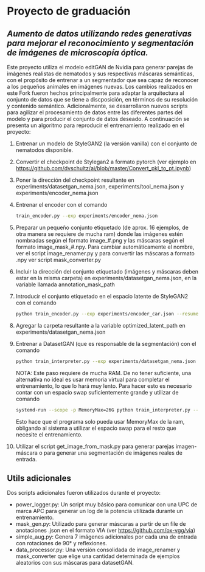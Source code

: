 # Proyecto de graduación
## _Aumento de datos utilizando redes generativas para mejorar el reconocimiento y segmentación de imágenes de microscopía óptica._

Este proyecto utiliza el modelo editGAN de Nvidia para generar parejas de imágenes realistas de nematodos y sus respectivas máscaras semánticas, con el propósito de entrenar a un segmentador que sea capaz de reconocer a los pequeños animales en imágenes nuevas. Los cambios realizados en este Fork fueron hechos principalmente para adaptar la arquitectura al conjunto de datos que se tiene a discposición, en términos de su resolución y contenido semántico. Adicionalmente, se desarrollaron nuevos scripts para agilizar el procesamiento de datos entre las diferentes partes del modelo y para producir el conjunto de datos deseado. A continuación se presenta un algoritmo para reproducir el entrenamiento realizado en el proyecto:

1. Entrenar un modelo de StyleGAN2 (la versión vanilla) con el conjunto de nematodos disponible.
2. Convertir el checkpoint de Stylegan2 a formato pytorch (ver ejemplo en https://github.com/dvschultz/ai/blob/master/Convert_pkl_to_pt.ipynb)
3. Poner la dirección del checkpoint resultante en experiments/datasetgan_nema.json, experiments/tool_nema.json y experiments/encoder_nema.json
4. Entrenar el encoder con el comando 

    ```sh
    train_encoder.py --exp experiments/encoder_nema.json
    ```

5. Preparar un pequeño conjunto etiquetado (de aprox. 16 ejemplos, de otra manera se requiere de mucha ram) donde las imágenes estén nombradas según el formato image_#.png y las máscaras según el formato image_mask_#.npy. Para cambiar automáticamente el nombre, ver el script image_renamer.py y para convertir las máscaras a formato .npy ver script mask_converter.py
6. Incluir la dirección del conjunto etiquetado (imágenes y máscaras deben estar en la misma carpeta) en experiments/datasetgan_nema.json, en la variable llamada annotation_mask_path
7. Introducir el conjunto etiquetado en el espacio latente de StyleGAN2 con el comando 
    ```sh
    python train_encoder.py --exp experiments/encoder_car.json --resume *encoder checkppoint* --testing_path data/annotation_car_32_clean --latent_sv_folder model_encoder/nema/training_embedding --test True
    ```
8. Agregar la carpeta resultante a la variable optimized_latent_path en experiments/datasetgan_nema.json
9. Entrenar a DatasetGAN (que es responsable de la segmentación) con el comando
    ```sh
    python train_interpreter.py --exp experiments/datasetgan_nema.json
    ```
    NOTA: Este paso requiere de mucha RAM. De no tener suficiente, una alternativa no ideal es usar memoria virtual para completar el entrenamiento, lo que lo hará muy lento. Para hacer esto es necesario contar con un espacio swap suficientemente grande y utilizar de comando
    
    ```sh
    systemd-run --scope -p MemoryMax=26G python train_interpreter.py --exp experiments/datasetgan_nema.json
    ```
    Esto hace que el programa solo pueda usar MemoryMax de la ram, obligando al sistema a utilizar el espacio swap para el resto que necesite el entrenamiento.
        
10. Utilizar el script get_image_from_mask.py para generar parejas imagen-máscara o para generar una segmentación de imágenes reales de entrada.


## Utils adicionales
Dos scripts adicionales fueron utilizados durante el proyecto:

- power_logger.py:
    Un script muy básico para comunicar con una UPC de marca APC para generar un log de la potencia utilizada durante un entrenamiento.
- mask_gen.py:
    Utilizado para generar máscaras a partir de un file de anotaciones .json en el formato VIA (ver https://github.com/ox-vgg/via)
- simple_aug.py:
	Genera 7 imágenes adicionales por cada una de entrada con rotaciones de 90&deg; y reflexiones.
- data_processor.py: 
	Una versión consolidada de image_renamer y mask_converter que elige una cantidad determinada de ejemplos aleatorios con sus máscaras para datasetGAN.
	

